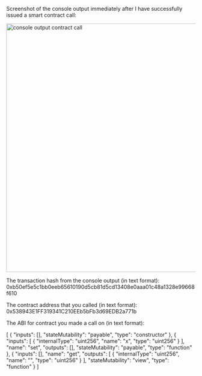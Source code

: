 Screenshot of the console output immediately after I have successfully issued a smart contract call:

<img width="661" alt="console output contract call" src="https://user-images.githubusercontent.com/6180310/128673872-6b9d42c1-ee91-41bd-83ea-0e8708e4810d.png">

The transaction hash from the console output (in text format): 0xb50ef5e5c1bb0eeb65610190d5cb81d5cd13408e0aaa01c48a1328e99668f610

The contract address that you called (in text format): 0x538943E1FF319341C210EEb5bFb3d69EDB2a771b

The ABI for contract you made a call on (in text format): 

[
    {
      "inputs": [],
      "stateMutability": "payable",
      "type": "constructor"
    },
    {
      "inputs": [
        {
          "internalType": "uint256",
          "name": "x",
          "type": "uint256"
        }
      ],
      "name": "set",
      "outputs": [],
      "stateMutability": "payable",
      "type": "function"
    },
    {
      "inputs": [],
      "name": "get",
      "outputs": [
        {
          "internalType": "uint256",
          "name": "",
          "type": "uint256"
        }
      ],
      "stateMutability": "view",
      "type": "function"
    }
]
